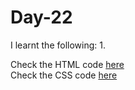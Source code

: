 # Day-22


I learnt the following:
1. 

Check the HTML code [here](./.html)  
Check the CSS code [here](./.css)